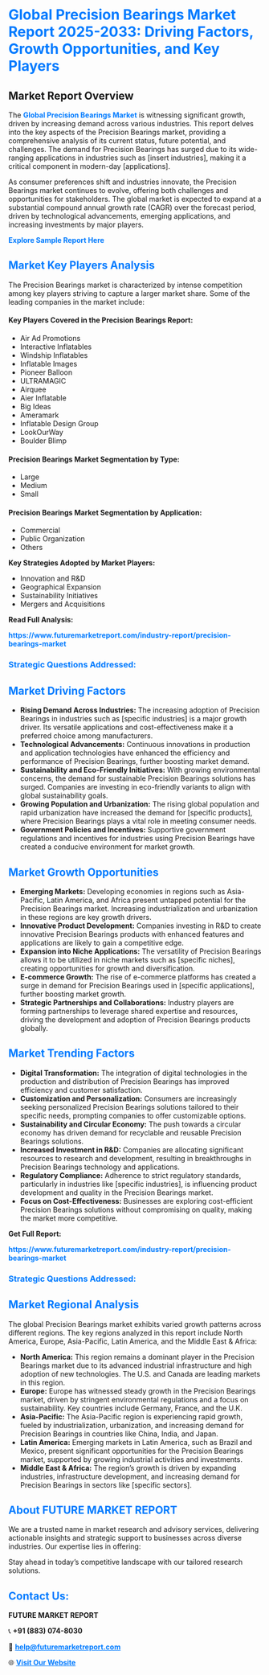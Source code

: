 <h1 style="color: #007BFF;">Global Precision Bearings Market Report 2025-2033: Driving Factors, Growth Opportunities, and Key Players</h1>

<section id="overview">
<h2>Market Report Overview</h2>
<p>The <a href="https://www.futuremarketreport.com/industry-report/precision-bearings-market" style="color: #007BFF; text-decoration: none;"><strong>Global Precision Bearings Market</strong></a> is witnessing significant growth, driven by increasing demand across various industries. This report delves into the key aspects of the Precision Bearings market, providing a comprehensive analysis of its current status, future potential, and challenges. The demand for Precision Bearings has surged due to its wide-ranging applications in industries such as [insert industries], making it a critical component in modern-day [applications].</p>
<p>As consumer preferences shift and industries innovate, the Precision Bearings market continues to evolve, offering both challenges and opportunities for stakeholders. The global market is expected to expand at a substantial compound annual growth rate (CAGR) over the forecast period, driven by technological advancements, emerging applications, and increasing investments by major players.</p>
</section>

<section id="overview">
<p><a href="https://www.futuremarketreport.com/request-sample/reportId=31906" style="color: #007BFF; text-decoration: none;"><strong>Explore Sample Report Here</strong></a></p>
</section>

<section id="key-players">
<h2 style="color: #007BFF;">Market Key Players Analysis</h2>
<p>The Precision Bearings market is characterized by intense competition among key players striving to capture a larger market share. Some of the leading companies in the market include:</p>
<h4>Key Players Covered in the Precision Bearings Report:</h4>
<ul><li>Air Ad Promotions</li><li>Interactive Inflatables</li><li>Windship Inflatables</li><li>Inflatable Images</li><li>Pioneer Balloon</li><li>ULTRAMAGIC</li><li>Airquee</li><li>Aier Inflatable</li><li>Big Ideas</li><li>Ameramark</li><li>Inflatable Design Group</li><li>LookOurWay</li><li>Boulder Blimp</li></ul>
<h4>Precision Bearings Market Segmentation by Type:</h4>
<ul><li>Large</li><li>Medium</li><li>Small</li></ul>

<h4>Precision Bearings Market Segmentation by Application:</h4>
<ul><li>Commercial</li><li>Public Organization</li><li>Others</li></ul>
<p><strong>Key Strategies Adopted by Market Players:</strong></p>
<ul>
<li>Innovation and R&D</li>
<li>Geographical Expansion</li>
<li>Sustainability Initiatives</li>
<li>Mergers and Acquisitions</li>
</ul>
</section>

<section>
<p><strong>Read Full Analysis: </strong></p><a href="https://www.futuremarketreport.com/industry-report/precision-bearings-market" style="color: #007BFF; text-decoration: none;"><strong>https://www.futuremarketreport.com/industry-report/precision-bearings-market</strong></a>
<h3 style="color: #007BFF;">Strategic Questions Addressed:</h3>
</section>

<section id="driving-factors">
<h2 style="color: #007BFF;">Market Driving Factors</h2>
<ul>
<li><strong>Rising Demand Across Industries:</strong> The increasing adoption of Precision Bearings in industries such as [specific industries] is a major growth driver. Its versatile applications and cost-effectiveness make it a preferred choice among manufacturers.</li>
<li><strong>Technological Advancements:</strong> Continuous innovations in production and application technologies have enhanced the efficiency and performance of Precision Bearings, further boosting market demand.</li>
<li><strong>Sustainability and Eco-Friendly Initiatives:</strong> With growing environmental concerns, the demand for sustainable Precision Bearings solutions has surged. Companies are investing in eco-friendly variants to align with global sustainability goals.</li>
<li><strong>Growing Population and Urbanization:</strong> The rising global population and rapid urbanization have increased the demand for [specific products], where Precision Bearings plays a vital role in meeting consumer needs.</li>
<li><strong>Government Policies and Incentives:</strong> Supportive government regulations and incentives for industries using Precision Bearings have created a conducive environment for market growth.</li>
</ul>
</section>

<section id="growth-opportunities">
<h2 style="color: #007BFF;">Market Growth Opportunities</h2>
<ul>
<li><strong>Emerging Markets:</strong> Developing economies in regions such as Asia-Pacific, Latin America, and Africa present untapped potential for the Precision Bearings market. Increasing industrialization and urbanization in these regions are key growth drivers.</li>
<li><strong>Innovative Product Development:</strong> Companies investing in R&D to create innovative Precision Bearings products with enhanced features and applications are likely to gain a competitive edge.</li>
<li><strong>Expansion into Niche Applications:</strong> The versatility of Precision Bearings allows it to be utilized in niche markets such as [specific niches], creating opportunities for growth and diversification.</li>
<li><strong>E-commerce Growth:</strong> The rise of e-commerce platforms has created a surge in demand for Precision Bearings used in [specific applications], further boosting market growth.</li>
<li><strong>Strategic Partnerships and Collaborations:</strong> Industry players are forming partnerships to leverage shared expertise and resources, driving the development and adoption of Precision Bearings products globally.</li>
</ul>
</section>

<section id="trending-factors">
<h2 style="color: #007BFF;">Market Trending Factors</h2>
<ul>
<li><strong>Digital Transformation:</strong> The integration of digital technologies in the production and distribution of Precision Bearings has improved efficiency and customer satisfaction.</li>
<li><strong>Customization and Personalization:</strong> Consumers are increasingly seeking personalized Precision Bearings solutions tailored to their specific needs, prompting companies to offer customizable options.</li>
<li><strong>Sustainability and Circular Economy:</strong> The push towards a circular economy has driven demand for recyclable and reusable Precision Bearings solutions.</li>
<li><strong>Increased Investment in R&D:</strong> Companies are allocating significant resources to research and development, resulting in breakthroughs in Precision Bearings technology and applications.</li>
<li><strong>Regulatory Compliance:</strong> Adherence to strict regulatory standards, particularly in industries like [specific industries], is influencing product development and quality in the Precision Bearings market.</li>
<li><strong>Focus on Cost-Effectiveness:</strong> Businesses are exploring cost-efficient Precision Bearings solutions without compromising on quality, making the market more competitive.</li>
</ul>
</section>

<section>
<p><strong>Get Full Report: </strong></p><a href="https://www.futuremarketreport.com/industry-report/precision-bearings-market" style="color: #007BFF; text-decoration: none;"><strong>https://www.futuremarketreport.com/industry-report/precision-bearings-market</strong></a>
<h3 style="color: #007BFF;">Strategic Questions Addressed:</h3>
</section>


<section id="regional-analysis">
<h2 style="color: #007BFF;">Market Regional Analysis</h2>
<p>The global Precision Bearings market exhibits varied growth patterns across different regions. The key regions analyzed in this report include North America, Europe, Asia-Pacific, Latin America, and the Middle East & Africa:</p>
<ul>
<li><strong>North America:</strong> This region remains a dominant player in the Precision Bearings market due to its advanced industrial infrastructure and high adoption of new technologies. The U.S. and Canada are leading markets in this region.</li>
<li><strong>Europe:</strong> Europe has witnessed steady growth in the Precision Bearings market, driven by stringent environmental regulations and a focus on sustainability. Key countries include Germany, France, and the U.K.</li>
<li><strong>Asia-Pacific:</strong> The Asia-Pacific region is experiencing rapid growth, fueled by industrialization, urbanization, and increasing demand for Precision Bearings in countries like China, India, and Japan.</li>
<li><strong>Latin America:</strong> Emerging markets in Latin America, such as Brazil and Mexico, present significant opportunities for the Precision Bearings market, supported by growing industrial activities and investments.</li>
<li><strong>Middle East & Africa:</strong> The region’s growth is driven by expanding industries, infrastructure development, and increasing demand for Precision Bearings in sectors like [specific sectors].</li>
</ul>
</section>

<footer>
<h2 style="color: #007BFF;">About FUTURE MARKET REPORT</h2>
<p>We are a trusted name in market research and advisory services, delivering actionable insights and strategic support to businesses across diverse industries. Our expertise lies in offering:</p>

<p>Stay ahead in today’s competitive landscape with our tailored research solutions.</p>

<h2 style="color: #007BFF;">Contact Us:</h2>
<p><strong>FUTURE MARKET REPORT</strong></p>
<p>📞 <strong>+91 (883) 074-8030</strong></p>
<p>📧 <strong><a href="mailto:help@futuremarketreport.com" style="color: #007BFF;">help@futuremarketreport.com</a></strong></p>
<p>🌐 <strong><a href="https://www.futuremarketreport.com/" style="color: #007BFF;">Visit Our Website</a></strong></p>
</footer>